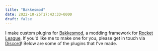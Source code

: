 ```yaml
---
title: "Bakkesmod"
date: 2022-10-25T17:43:33+0000
draft: false
---
```

I make custom plugins for [Bakkesmod](https://bakkesmod.com), a modding framework
for [Rocket League](https://rocketleague.com). If you'd like me to make one for you,
please get in touch via [Discord](/discord)! Below are some of the plugins that I've made.
